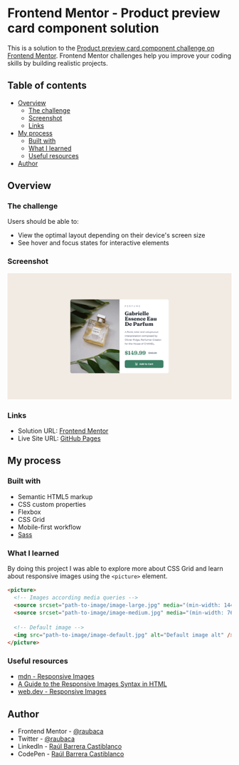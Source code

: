 # Frontend Mentor - Product preview card component solution

This is a solution to the [Product preview card component challenge on Frontend Mentor](https://www.frontendmentor.io/challenges/product-preview-card-component-GO7UmttRfa). Frontend Mentor challenges help you improve your coding skills by building realistic projects.

## Table of contents

- [Overview](#overview)
  - [The challenge](#the-challenge)
  - [Screenshot](#screenshot)
  - [Links](#links)
- [My process](#my-process)
  - [Built with](#built-with)
  - [What I learned](#what-i-learned)
  - [Useful resources](#useful-resources)
- [Author](#author)

## Overview

### The challenge

Users should be able to:

- View the optimal layout depending on their device's screen size
- See hover and focus states for interactive elements

### Screenshot

![Product preview card component](./screenshot.png)

### Links

- Solution URL: [Frontend Mentor]()
- Live Site URL: [GitHub Pages]()

## My process

### Built with

- Semantic HTML5 markup
- CSS custom properties
- Flexbox
- CSS Grid
- Mobile-first workflow
- [Sass](https://sass-lang.com/)

### What I learned

By doing this project I was able to explore more about CSS Grid and learn about responsive images using the `<picture>` element.

```html
<picture>
  <!-- Images according media queries -->
  <source srcset="path-to-image/image-large.jpg" media="(min-width: 1440px)" />
  <source srcset="path-to-image/image-medium.jpg" media="(min-width: 768px)" />

  <!-- Default image -->
  <img src="path-to-image/image-default.jpg" alt="Default image alt" />
</picture>
```

### Useful resources

- [mdn - Responsive Images](https://developer.mozilla.org/en-US/docs/Learn/HTML/Multimedia_and_embedding/Responsive_images)
- [A Guide to the Responsive Images Syntax in HTML](https://css-tricks.com/a-guide-to-the-responsive-images-syntax-in-html/)
- [web.dev - Responsive Images](https://web.dev/learn/design/responsive-images/)

## Author

- Frontend Mentor - [@raubaca](https://www.frontendmentor.io/profile/raubaca)
- Twitter - [@raubaca](https://www.twitter.com/raubaca)
- LinkedIn - [Raúl Barrera Castiblanco](https://www.linkedin.com/in/raubaca/)
- CodePen - [Raúl Barrera Castiblanco](https://codepen.io/raubaca)
